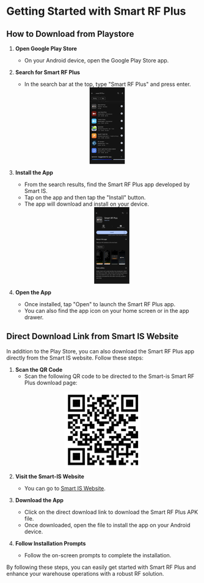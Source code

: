 # Getting Started with Smart RF Plus

## How to Download from Playstore

1. **Open Google Play Store**
   - On your Android device, open the Google Play Store app.

2. **Search for Smart RF Plus**
   - In the search bar at the top, type "Smart RF Plus" and press enter.
   <img src="./attachments/gettingrf/Searchrf.png" alt="Searchrf" style="height: 200px;margin:auto;display:block">

3. **Install the App**
   - From the search results, find the Smart RF Plus app developed by Smart IS.
   - Tap on the app and then tap the "Install" button.
   - The app will download and install on your device.
      <img src="./attachments/gettingrf/installrf.png" alt="installrf" style="height: 200px;margin:auto;display:block">
  

4. **Open the App**
   - Once installed, tap "Open" to launch the Smart RF Plus app.
   - You can also find the app icon on your home screen or in the app drawer.

## Direct Download Link from Smart IS Website

In addition to the Play Store, you can also download the Smart RF Plus app directly from the Smart IS website. Follow these steps:

1. **Scan the QR Code**
   - Scan the following QR code to be directed to the Smart-is Smart RF Plus download page:
<img src="./attachments/gettingrf/appqrcode.png" alt="appqrcode" style="height: 200px;margin:auto;display:block">

2. **Visit the Smart-IS Website**
   - You can  go to [Smart IS Website](https://www.smart-is.com/what-we-do/smart-product/rf/).

4. **Download the App**
   - Click on the direct download link to download the Smart RF Plus APK file.
   - Once downloaded, open the file to install the app on your Android device.

5. **Follow Installation Prompts**
   - Follow the on-screen prompts to complete the installation.

By following these steps, you can easily get started with Smart RF Plus and enhance your warehouse operations with a robust RF solution.